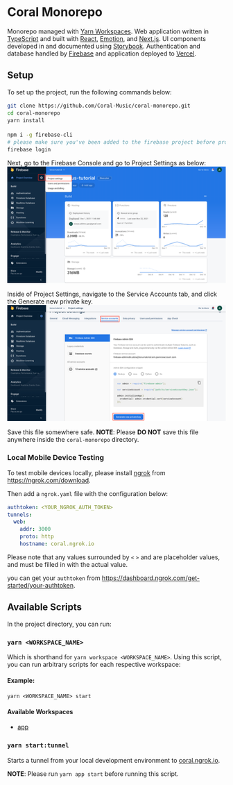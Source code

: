 # Coral Monorepo

Monorepo managed with [Yarn Workspaces](https://classic.yarnpkg.com/en/docs/workspaces/).
Web application written in [TypeScript](https://www.typescriptlang.org/) and built with [React](https://reactjs.org/), [Emotion](https://emotion.sh/docs/introduction), and [Next.js](https://nextjs.org/). UI components developed in and documented using [Storybook](https://storybook.js.org/).
Authentication and database handled by [Firebase](https://firebase.google.com/) and application deployed to [Vercel](https://vercel.com).

## Setup

To set up the project, run the following commands below:

```bash
git clone https://github.com/Coral-Music/coral-monorepo.git
cd coral-monorepo
yarn install

npm i -g firebase-cli
# please make sure you've been added to the firebase project before proceeding with this step
firebase login
```

Next, go to the Firebase Console and go to Project Settings as below:
![image](./documentation/images/firebase_console.png)

Inside of Project Settings, navigate to the Service Accounts tab, and click the Generate new private key.
![image](./documentation/images/firebase_project_settings.png)

Save this file somewhere safe.
**NOTE**: Please **DO NOT** save this file anywhere inside the `coral-monorepo` directory.

### Local Mobile Device Testing

To test mobile devices locally, please install [ngrok](https://ngrok.com/) from https://ngrok.com/download.

Then add a `ngrok.yaml` file with the configuration below:

```yaml
authtoken: <YOUR_NGROK_AUTH_TOKEN>
tunnels:
  web:
    addr: 3000
    proto: http
    hostname: coral.ngrok.io
```

Please note that any values surrounded by `<` `>` and are placeholder values, and must be filled in with the actual value.

you can get your `authtoken` from https://dashboard.ngrok.com/get-started/your-authtoken.

## Available Scripts

In the project directory, you can run:

### `yarn <WORKSPACE_NAME>`

Which is shorthand for `yarn workspace <WORKSPACE_NAME>`.
Using this script, you can run arbitrary scripts for each respective workspace:

#### Example:

`yarn <WORKSPACE_NAME> start`

#### Available Workspaces

- [app](/workspaces/app)

### `yarn start:tunnel`

Starts a tunnel from your local development environment to [coral.ngrok.io](https://coral.ngrok.io).

**NOTE**: Please run `yarn app start` before running this script.
